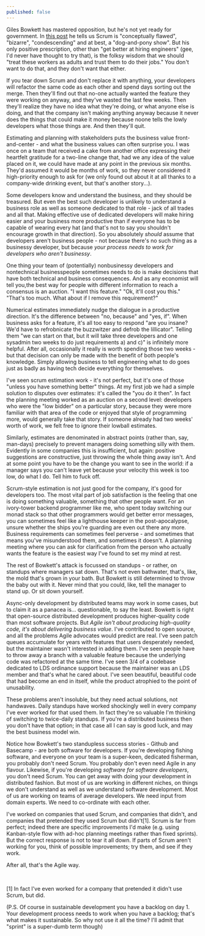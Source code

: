 ```yaml
---
published: false
---
```


Giles Bowkett has mastered opposition, but he's not yet ready for government. In [this post](http://gilesbowkett.blogspot.com.au/2014/09/why-scrum-should-basically-just-die-in.html) he tells us Scrum is "conceptually flawed", "bizarre", "condescending" and at best, a "dog-and-pony show". But his only positive prescription, other than "get better at hiring engineers" (gee, I'd never have thought to try that), is the folksy wisdom that we should "treat these workers as adults and trust them to do their jobs." You don't want to do that, and they don't want that either.

If you tear down Scrum and don't replace it with anything, your developers will refactor the same code as each other and spend days sorting out the merge. Then they'll find out that no-one actually wanted the feature they were working on anyway, and they've wasted the last few weeks. Then they'll realize they have no idea what they're doing, or what anyone else is doing, and that the company isn't making anything anyway because it never does the things that could make it money because noone tells the lowly developers what those things are. And then they'll quit.

Estimating and planning with stakeholders puts the business value front-and-center - and what the business values can often surprise you. I was once on a team that received a cake from another office expressing their heartfelt gratitude for a two-line change that, had we any idea of the value placed on it, we could have made at any point in the previous six months. They'd assumed it would be months of work, so they never considered it high-priority enough to ask for (we only found out about it at all thanks to a company-wide drinking event, but that's another story...).

Some developers know and understand the business, and they should be treasured. But even the best such developer is unlikely to understand a business role as well as someone dedicated to that role - jack of all trades and all that. Making effective use of dedicated developers will make hiring easier and your business more productive than if everyone has to be capable of wearing every hat (and that's not to say you shouldn't encourage growth in that direction). So you absolutely *should* assume that developers aren't business people - not because there's no such thing as a businessy developer, but because *your process needs to work for developers who aren't businessy*.

One thing your team of (potentially) nonbusinessy developers and nontechnical businesspeople sometimes needs to do is make decisions that have both technical and business consequences. And as any economist will tell you,the best way for people with different information to reach a consensus is an auction. "I want this feature." "Ok, it'll cost you this." "That's too much. What about if I remove this requirement?"

Numerical estimates immediately nudge the dialogue in a productive direction. It's the difference between "no, because" and "yes, if". When business asks for a feature, it's all too easy to respond "are you insane? We'd have to refrobnicate the buzzwitzer and defrob the lillicator". Telling them "we can start on that, but it will take three developers and one sysadmin two weeks to do just requirements a) and c)" is infinitely more helpful. After all, occasionally it really is worth spending those two weeks - but that decision can only be made with the benefit of both people's knowledge. Simply allowing business to tell engineering what to do goes just as badly as having tech decide everything for themselves.

I've seen scrum estimation work - it's not perfect, but it's one of those "unless you have something better" things. At my first job we had a simple solution to disputes over estimates: it's called the "you do it then". In fact the planning meeting worked as an auction on a second level: developers who were the "low bidder" on a particular story, because they were more familiar with that area of the code or enjoyed that style of programming more, would generally take that story. If someone already had two weeks' worth of work, we felt free to ignore their lowball estimates.

Similarly, estimates are denominated in abstract points (rather than, say, man-days) precisely to prevent managers doing something silly with them. Evidently in some companies this is insufficient, but again: positive suggestions are constructive, just throwing the whole thing away isn't. And at some point you have to be the change you want to see in the world: if a manager says you can't leave yet because your velocity this week is too low, do what I do. Tell him to fuck off.

Scrum-style estimation is not just good for the company, it's good for developers too. The most vital part of job satisfaction is the feeling that one is doing something valuable, something that other people want. For an ivory-tower backend programmer like me, who spent today switching our monad stack so that other programmers would get better error messages, you can sometimes feel like a lighthouse keeper in the post-apocalypse, unsure whether the ships you're guarding are even out there any more. Business requirements can sometimes feel perverse - and sometimes that means you've misunderstood them, and sometimes it doesn't. A planning meeting where you can ask for clarification from the person who actually wants the feature is the easiest way I've found to set my mind at rest.

The rest of Bowkett's attack is focussed on standups - or rather, on standups where managers sat down. That's not even bathwater, that's, like, the mold that's grown in your bath. But Bowkett is still determined to throw the baby out with it. Never mind that you could, like, tell the manager to stand up. Or sit down yourself.

Async-only development by distributed teams may work in some cases, but to claim it as a panacea is... questionable, to say the least. Bowkett is right that open-source distributed development produces higher-quality code than most software projects. But *Agile isn't about producing high-quality code, it's about delivering business value*. I've contributed to open source, and all the problems Agile advocates would predict are real. I've seen patch queues accumulate for years with features that users desperately needed, but the maintainer wasn't interested in adding them. I've seen people have to throw away a branch with a valuable feature because the underlying code was refactored at the same time. I've seen 3/4 of a codebase dedicated to LDS ordinance support because the maintainer was an LDS member and that's what he cared about. I've seen beautiful, beautiful code that had become an end in itself, while the product atrophied to the point of unusability.

These problems aren't insoluble, but they need actual solutions, not handwaves. Daily standups have worked shockingly well in every company I've ever worked for that used them. In fact they're so valuable I'm thinking of switching to twice-daily standups. If you're a distributed business then you don't have that option; in that case all I can say is good luck, and may the best business model win.

Notice how Bowkett's two standupless success stories - Github and Basecamp - are both software for developers. If you're developing fishing software, and everyone on your team is a super-keen, dedicated fisherman, you probably don't need Scrum. You probably don't even need Agile in any flavour. Likewise, if you're developing *software for software developers*, you don't need Scrum. You can get away with doing your development in distributed fashion. But most of us are working in different niches, on things we don't understand as well as we understand software development. Most of us are working on teams of average developers. We need input from domain experts. We need to co-ordinate with each other.

I've worked on companies that used Scrum, and companies that didn't, and companies that pretended they used Scrum but didn't[1]. Scrum is far from perfect; indeed there are specific improvements I'd make (e.g. using Kanban-style flow with ad-hoc planning meetings rather than fixed sprints). But the correct response is not to tear it all down. If parts of Scrum aren't working for you, think of possible improvements; try them, and see if they work.

After all, that's the Agile way.
<br />
<p />
<br />

[1] In fact I've even worked for a company that pretended it didn't use Scrum, but did.

(P.S. Of course in sustainable development you have a backlog on day 1. Your development process needs to work when you have a backlog; that's what makes it sustainable. So why not use it all the time? I'll admit that "sprint" is a super-dumb term though)